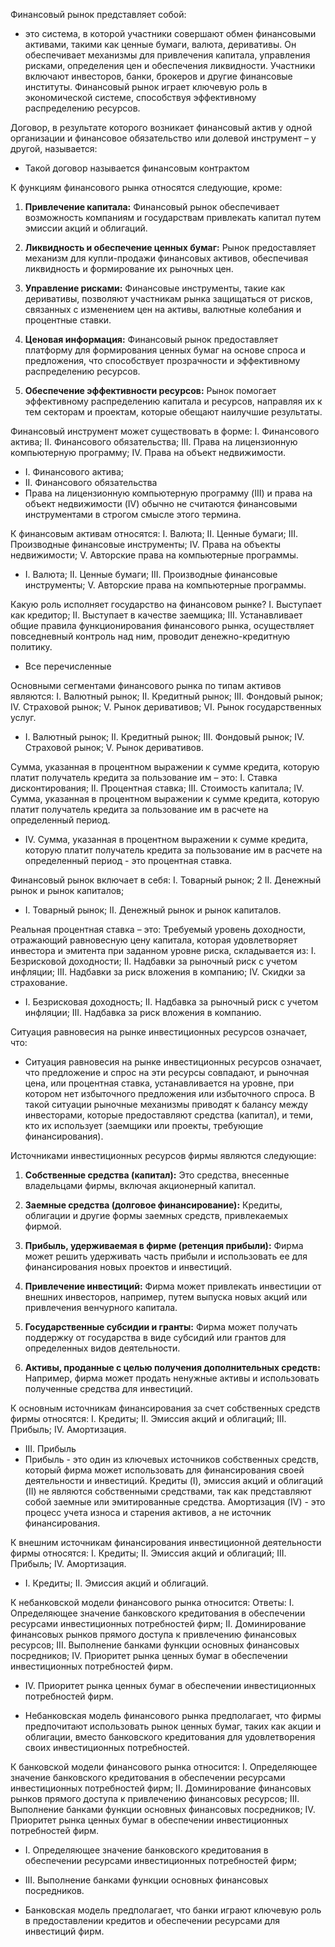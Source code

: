 Финансовый рынок представляет собой:
 - это система, в которой участники совершают обмен финансовыми активами, такими как ценные бумаги, валюта, деривативы. Он обеспечивает механизмы для привлечения капитала, управления рисками, определения цен и обеспечения ликвидности. Участники включают инвесторов, банки, брокеров и другие финансовые институты. Финансовый рынок играет ключевую роль в экономической системе, способствуя эффективному распределению ресурсов.

Договор, в результате которого возникает финансовый актив у одной организации и
финансовое обязательство или долевой инструмент – у другой, называется:  
- Такой договор называется финансовым контрактом

К функциям финансового рынка относятся следующие, кроме:
 1. **Привлечение капитала:** Финансовый рынок обеспечивает возможность компаниям и государствам привлекать капитал путем эмиссии акций и облигаций.
    
2. **Ликвидность и обеспечение ценных бумаг:** Рынок предоставляет механизм для купли-продажи финансовых активов, обеспечивая ликвидность и формирование их рыночных цен.
    
3. **Управление рисками:** Финансовые инструменты, такие как деривативы, позволяют участникам рынка защищаться от рисков, связанных с изменением цен на активы, валютные колебания и процентные ставки.
    
4. **Ценовая информация:** Финансовый рынок предоставляет платформу для формирования ценных бумаг на основе спроса и предложения, что способствует прозрачности и эффективному распределению ресурсов.
    
5. **Обеспечение эффективности ресурсов:** Рынок помогает эффективному распределению капитала и ресурсов, направляя их к тем секторам и проектам, которые обещают наилучшие результаты.

Финансовый инструмент может существовать в форме: I. Финансового актива; II. Финансового обязательства; III. Права на лицензионную компьютерную программу; IV. Права на объект недвижимости.
- I. Финансового актива; 
- II. Финансового обязательства
- Права на лицензионную компьютерную программу (III) и права на объект недвижимости (IV) обычно не считаются финансовыми инструментами в строгом смысле этого термина.


К финансовым активам относятся:
I. Валюта;
II. Ценные бумаги;
III. Производные финансовые инструменты;
IV. Права на объекты недвижимости;
V. Авторские права на компьютерные программы.
- I. Валюта; II. Ценные бумаги; III. Производные финансовые инструменты; V. Авторские права на компьютерные программы.


Какую роль исполняет государство на финансовом рынке?
I. Выступает как кредитор;
II. Выступает в качестве заемщика;
III. Устанавливает общие правила функционирования финансового рынка, осуществляет
повседневный контроль над ним, проводит денежно-кредитную политику.
- Все перечисленные

Основными сегментами финансового рынка по типам активов являются:
I. Валютный рынок;
II. Кредитный рынок;
III. Фондовый рынок;
IV. Страховой рынок;
V. Рынок деривативов;
VI. Рынок государственных услуг.
- I. Валютный рынок; II. Кредитный рынок; III. Фондовый рынок; IV. Страховой рынок; V. Рынок деривативов.


Сумма, указанная в процентном выражении к сумме кредита, которую платит получатель
кредита за пользование им – это:
I. Ставка дисконтирования;
II. Процентная ставка;
III. Стоимость капитала;
IV. Сумма, указанная в процентном выражении к сумме кредита, которую платит
получатель кредита за пользование им в расчете на определенный период.
- IV. Сумма, указанная в процентном выражении к сумме кредита, которую платит получатель кредита за пользование им в расчете на определенный период - это процентная ставка.


Финансовый рынок включает в себя:
I. Товарный рынок;
2
II. Денежный рынок и рынок капиталов;
- I. Товарный рынок; II. Денежный рынок и рынок капиталов.



Реальная процентная ставка – это:
Требуемый уровень доходности, отражающий равновесную цену капитала, которая
удовлетворяет инвестора и эмитента при заданном уровне риска, складывается из:
I. Безрисковой доходности;
II. Надбавки за рыночный риск с учетом инфляции;
III. Надбавки за риск вложения в компанию;
IV. Скидки за страхование.
- I. Безрисковая доходность; II. Надбавка за рыночный риск с учетом инфляции; III. Надбавка за риск вложения в компанию.


Ситуация равновесия на рынке инвестиционных ресурсов означает, что:
- Ситуация равновесия на рынке инвестиционных ресурсов означает, что предложение и спрос на эти ресурсы совпадают, и рыночная цена, или процентная ставка, устанавливается на уровне, при котором нет избыточного предложения или избыточного спроса. В такой ситуации рыночные механизмы приводят к балансу между инвесторами, которые предоставляют средства (капитал), и теми, кто их использует (заемщики или проекты, требующие финансирования).



Источниками инвестиционных ресурсов фирмы являются следующие:
1. **Собственные средства (капитал):** Это средства, внесенные владельцами фирмы, включая акционерный капитал.
    
2. **Заемные средства (долговое финансирование):** Кредиты, облигации и другие формы заемных средств, привлекаемых фирмой.
    
3. **Прибыль, удерживаемая в фирме (ретенция прибыли):** Фирма может решить удерживать часть прибыли и использовать ее для финансирования новых проектов и инвестиций.
    
4. **Привлечение инвестиций:** Фирма может привлекать инвестиции от внешних инвесторов, например, путем выпуска новых акций или привлечения венчурного капитала.
    
5. **Государственные субсидии и гранты:** Фирма может получать поддержку от государства в виде субсидий или грантов для определенных видов деятельности.
    
6. **Активы, проданные с целью получения дополнительных средств:** Например, фирма может продать ненужные активы и использовать полученные средства для инвестиций.


К основным источникам финансирования за счет собственных средств фирмы относятся:
I. Кредиты;
II. Эмиссия акций и облигаций;
III. Прибыль;
IV. Амортизация.
- III. Прибыль
- Прибыль - это один из ключевых источников собственных средств, который фирма может использовать для финансирования своей деятельности и инвестиций. Кредиты (I), эмиссия акций и облигаций (II) не являются собственными средствами, так как представляют собой заемные или эмитированные средства. Амортизация (IV) - это процесс учета износа и старения активов, а не источник финансирования.


К внешним источникам финансирования инвестиционной деятельности фирмы относятся:
I. Кредиты;
II. Эмиссия акций и облигаций;
III. Прибыль;
IV. Амортизация.
- I. Кредиты; II. Эмиссия акций и облигаций.



К небанковской модели финансового рынка относится:
Ответы:
I. Определяющее значение банковского кредитования в обеспечении ресурсами
инвестиционных потребностей фирм;
II. Доминирование финансовых рынков прямого доступа к привлечению финансовых
ресурсов;
III. Выполнение банками функции основных финансовых посредников;
IV. Приоритет рынка ценных бумаг в обеспечении инвестиционных потребностей фирм.
- IV. Приоритет рынка ценных бумаг в обеспечении инвестиционных потребностей фирм.

- Небанковская модель финансового рынка предполагает, что фирмы предпочитают использовать рынок ценных бумаг, таких как акции и облигации, вместо банковского кредитования для удовлетворения своих инвестиционных потребностей.


К банковской модели финансового рынка относится:
I. Определяющее значение банковского кредитования в обеспечении ресурсами
инвестиционных потребностей фирм;
II. Доминирование финансовых рынков прямого доступа к привлечению финансовых
ресурсов;
III. Выполнение банками функции основных финансовых посредников;
IV. Приоритет рынка ценных бумаг в обеспечении инвестиционных потребностей фирм.
- I. Определяющее значение банковского кредитования в обеспечении ресурсами инвестиционных потребностей фирм;

- III. Выполнение банками функции основных финансовых посредников.

- Банковская модель предполагает, что банки играют ключевую роль в предоставлении кредитов и обеспечении ресурсами для инвестиций фирм.






